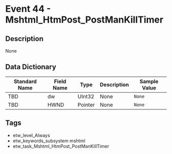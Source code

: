 # Event 44 - Mshtml_HtmPost_PostManKillTimer

## Description
None

## Data Dictionary
|Standard Name|Field Name|Type|Description|Sample Value|
|---|---|---|---|---|
|TBD|dw|UInt32|None|`None`|
|TBD|HWND|Pointer|None|`None`|

## Tags
* etw_level_Always
* etw_keywords_subsystem mshtml
* etw_task_Mshtml_HtmPost_PostManKillTimer